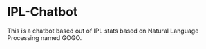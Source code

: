 # IPL-Chatbot

This is a chatbot based out of IPL stats based on Natural Language Processing named GOGO.
